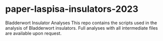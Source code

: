 # paper-laspisa-insulators-2023
Bladderwort Insulator Analyses
This repo contains the scripts used in the analysis of Bladderwort insulators. Full analyses with all intermediate files are available upon request.
